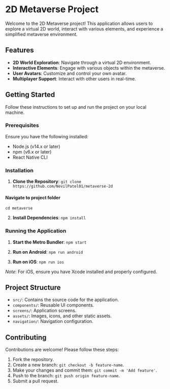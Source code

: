 # 2D Metaverse Project

Welcome to the 2D Metaverse project! This application allows users to explore a virtual 2D world, interact with various elements, and experience a simplified metaverse environment.

## Features

- **2D World Exploration**: Navigate through a virtual 2D environment.
- **Interactive Elements**: Engage with various objects within the metaverse.
- **User Avatars**: Customize and control your own avatar.
- **Multiplayer Support**: Interact with other users in real-time.

## Getting Started

Follow these instructions to set up and run the project on your local machine.

### Prerequisites

Ensure you have the following installed:

- Node.js (v14.x or later)
- npm (v6.x or later)
- React Native CLI

### Installation

1. **Clone the Repository**:
`git clone https://github.com/NevilPatel01/metaverse-2d`

#### Navigate to project folder
`cd metaverse`

2. **Install Dependencies**:
`npm install`

### Running the Application

1. **Start the Metro Bundler**:
`npm start`

2. **Run on Android**:
`npm run android`

3. **Run on iOS**:
`npm run ios`

*Note*: For iOS, ensure you have Xcode installed and properly configured.

## Project Structure

- `src/`: Contains the source code for the application.
- `components/`: Reusable UI components.
- `screens/`: Application screens.
- `assets/`: Images, icons, and other static assets.
- `navigation/`: Navigation configuration.

## Contributing

Contributions are welcome! Please follow these steps:

1. Fork the repository.
2. Create a new branch: `git checkout -b feature-name`.
3. Make your changes and commit them: `git commit -m 'Add feature'`.
4. Push to the branch: `git push origin feature-name`.
5. Submit a pull request.
